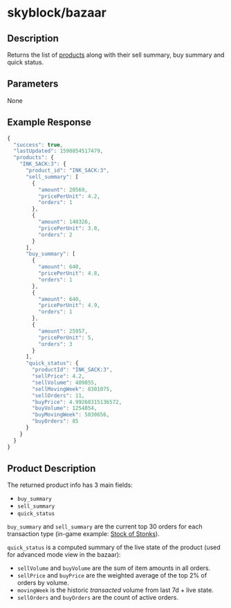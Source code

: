 # skyblock/bazaar

## Description
Returns the list of [products](#product-description) along with their sell summary, buy summary and quick status.

## Parameters
None

## Example Response
```js
{
  "success": true,
  "lastUpdated": 1590854517479,
  "products": {
    "INK_SACK:3": {
      "product_id": "INK_SACK:3",
      "sell_summary": [
        {
          "amount": 20569,
          "pricePerUnit": 4.2,
          "orders": 1
        },
        {
          "amount": 140326,
          "pricePerUnit": 3.8,
          "orders": 2
        }
      ],
      "buy_summary": [
        {
          "amount": 640,
          "pricePerUnit": 4.8,
          "orders": 1
        },
        {
          "amount": 640,
          "pricePerUnit": 4.9,
          "orders": 1
        },
        {
          "amount": 25957,
          "pricePerUnit": 5,
          "orders": 3
        }
      ],
      "quick_status": {
        "productId": "INK_SACK:3",
        "sellPrice": 4.2,
        "sellVolume": 409855,
        "sellMovingWeek": 8301075,
        "sellOrders": 11,
        "buyPrice": 4.99260315136572,
        "buyVolume": 1254854,
        "buyMovingWeek": 5830656,
        "buyOrders": 85
      }
    }
  }
}
```

## Product Description

The returned product info has 3 main fields:
- `buy_summary`
- `sell_summary`
- `quick_status`

`buy_summary` and `sell_summary` are the current top 30 orders for each transaction type (in-game example:
[Stock of Stonks](https://i.imgur.com/SjRONxq.png)).

`quick_status` is a computed summary of the live state of the product (used for advanced mode view in the bazaar):
- `sellVolume` and `buyVolume` are the sum of item amounts in all orders.
- `sellPrice` and `buyPrice` are the weighted average of the top 2% of orders by volume.
- `movingWeek` is the historic *transacted* volume from last 7d + live state.
- `sellOrders` and `buyOrders` are the count of active orders.
